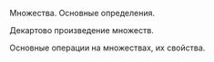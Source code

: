 Множества. Основные определения.

Декартово произведение множеств.

Основные операции на множествах, их свойства.
